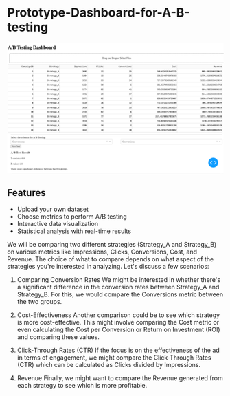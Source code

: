 # Prototype-Dashboard-for-A-B-testing

![Prototype-Dashboard-for-A-B-testing](Dashboard.jpeg)
![Prototype-Dashboard-for-A-B-testing](Result.PNG)

## Features

- Upload your own dataset
- Choose metrics to perform A/B testing
- Interactive data visualization
- Statistical analysis with real-time results

We will be comparing two different strategies (Strategy_A and Strategy_B) on various metrics like Impressions, Clicks, Conversions, Cost, and Revenue. The choice of what to compare depends on what aspect of the strategies you're interested in analyzing. Let's discuss a few scenarios:

1. Comparing Conversion Rates
We might be interested in whether there's a significant difference in the conversion rates between Strategy_A and Strategy_B. For this, we would compare the Conversions metric between the two groups.

2. Cost-Effectiveness
Another comparison could be to see which strategy is more cost-effective. This might involve comparing the Cost metric or even calculating the Cost per Conversion or Return on Investment (ROI) and comparing these values.

3. Click-Through Rates (CTR)
If the focus is on the effectiveness of the ad in terms of engagement, we might compare the Click-Through Rates (CTR) which can be calculated as Clicks divided by Impressions.

4. Revenue
Finally, we might want to compare the Revenue generated from each strategy to see which is more profitable.
